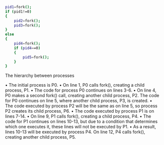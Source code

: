 ```bash
pid1=fork();
if (pid1!=0)
{
    pid2=fork();
    pid3=fork();
}
else
{
    pid4=fork();
    if (pid4==0)
    {
        pid5=fork();
    }
}
```

The hierarchy between processes

• The initial process is P0.
• On line 1, P0 calls fork(), creating a child process, P1.
• The code for process P0 continues on lines 3-6.
• On line 4, P0 makes a second fork() call, creating another child process, P2. The code for P0 continues on line 5, where another child process, P3, is created.
• The code executed by process P2 will be the same as on line 5, so process P2 creates its child process, P6.
• The code executed by process P1 is on lines 7-14.
• On line 9, P1 calls fork(), creating a child process, P4.
• The code for P1 continues on lines 10-13, but due to a condition that determines which one executes it, these lines will not be executed by P1.
• As a result, lines 10-13 will be executed by process P4. On line 12, P4 calls fork(), creating another child process, P5.

